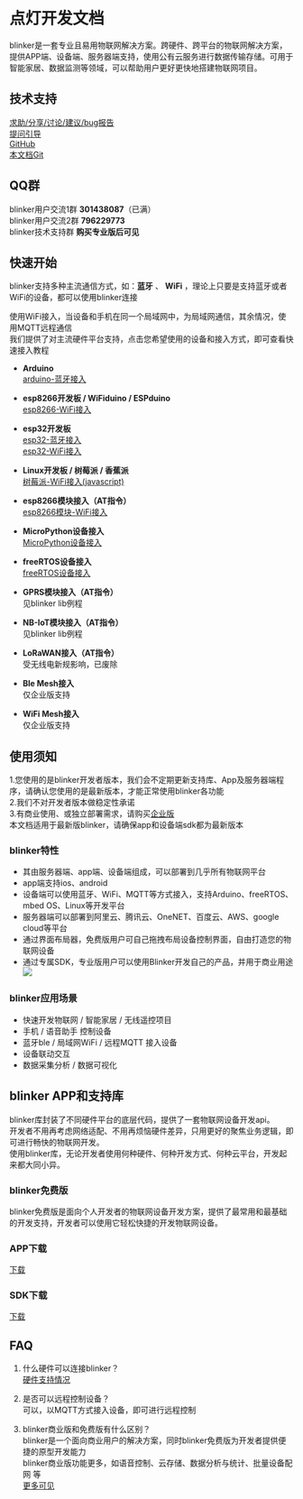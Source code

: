 # 点灯开发文档

blinker是一套专业且易用物联网解决方案。跨硬件、跨平台的物联网解决方案，提供APP端、设备端、服务器端支持，使用公有云服务进行数据传输存储。可用于智能家居、数据监测等领域，可以帮助用户更好更快地搭建物联网项目。

## 技术支持
[求助/分享/讨论/建议/bug报告](https://www.arduino.cn/forum-132-1.html)  
[提问引导](https://www.arduino.cn/thread-83658-1-1.html)  
[GitHub](https://github.com/blinker-iot/)  
[本文档Git](https://github.com/blinker-iot/blinker-doc)  

## QQ群  
blinker用户交流1群   **301438087**（已满）  
blinker用户交流2群   **796229773**  
blinker技术支持群    **购买专业版后可见**  

## 快速开始  
blinker支持多种主流通信方式，如：**蓝牙** 、 **WiFi** ，理论上只要是支持蓝牙或者WiFi的设备，都可以使用blinker连接  

使用WiFi接入，当设备和手机在同一个局域网中，为局域网通信，其余情况，使用MQTT远程通信  
我们提供了对主流硬件平台支持，点击您希望使用的设备和接入方式，即可查看快速接入教程  
  
- **Arduino**  
[arduino-蓝牙接入](https://diandeng.tech/doc/getting-start-ble "arduino-蓝牙接入")  
- **esp8266开发板 / WiFiduino / ESPduino**  
[esp8266-WiFi接入](https://diandeng.tech/doc/getting-start-8266 "esp8266-WiFi接入")  
- **esp32开发板**  
[esp32-蓝牙接入](?file=001-快速开始/03-esp32-蓝牙接入 "esp32-蓝牙接入")  
[esp32-WiFi接入](?file=001-快速开始/04-esp32-WiFi接入 "esp32-WiFi接入")  
- **Linux开发板 / 树莓派 / 香蕉派**   
[树莓派-WiFi接入(javascript)](https://diandeng.tech/doc/getting-start-os "树莓派-WiFi接入")  
- **esp8266模块接入（AT指令）**  
[esp8266模块-WiFi接入](https://diandeng.tech/doc/getting-start-wifi-at "esp8266模块-WiFi接入")  
- **MicroPython设备接入**  
[MicroPython设备接入](https://diandeng.tech/doc/getting-start-mpy "MicroPython设备接入")  
- **freeRTOS设备接入**  
[freeRTOS设备接入](https://diandeng.tech/doc/getting-start-freertos "freeRTOS接入")  


- **GPRS模块接入（AT指令）**  
见blinker lib例程  
- **NB-IoT模块接入（AT指令）**  
见blinker lib例程 
- **LoRaWAN接入（AT指令）**  
受无线电新规影响，已废除  
- **Ble Mesh接入**  
仅企业版支持  
- **WiFi Mesh接入**  
仅企业版支持  

## 使用须知
1.您使用的是blinker开发者版本，我们会不定期更新支持库、App及服务器端程序，请确认您使用的是最新版本，才能正常使用blinker各功能  
2.我们不对开发者版本做稳定性承诺  
3.有商业使用、或独立部署需求，请购买[企业版](https://diandeng.tech/doc/business)  
本文档适用于最新版blinker，请确保app和设备端sdk都为最新版本  

### blinker特性
- 其由服务器端、app端、设备端组成，可以部署到几乎所有物联网平台  
- app端支持ios、android  
- 设备端可以使用蓝牙、WiFi、MQTT等方式接入，支持Arduino、freeRTOS、mbed OS、Linux等开发平台  
- 服务器端可以部署到阿里云、腾讯云、OneNET、百度云、AWS、google cloud等平台  
- 通过界面布局器，免费版用户可自己拖拽布局设备控制界面，自由打造您的物联网设备  
- 通过专属SDK，专业版用户可以使用Blinker开发自己的产品，并用于商业用途  
![](assets/000/blinker-all.jpg)
  
### blinker应用场景
- 快速开发物联网 / 智能家居 / 无线遥控项目  
- 手机 / 语音助手 控制设备  
- 蓝牙ble / 局域网WiFi / 远程MQTT 接入设备  
- 设备联动交互  
- 数据采集分析 / 数据可视化  
  
## blinker APP和支持库
blinker库封装了不同硬件平台的底层代码，提供了一套物联网设备开发api。  
开发者不用再考虑网络适配、不用再烦恼硬件差异，只用更好的聚焦业务逻辑，即可进行畅快的物联网开发。  
使用blinker库，无论开发者使用何种硬件、何种开发方式、何种云平台，开发起来都大同小异。  

### blinker免费版
blinker免费版是面向个人开发者的物联网设备开发方案，提供了最常用和最基础的开发支持，开发者可以使用它轻松快捷的开发物联网设备。

### APP下载  
[下载](https://diandeng.tech/doc/app-download)  
### SDK下载  
[下载](https://diandeng.tech/dev)  

## FAQ  
1. 什么硬件可以连接blinker？  
[硬件支持情况](https://diandeng.tech/doc/device-support "支持的设备")  

2. 是否可以远程控制设备？  
可以，以MQTT方式接入设备，即可进行远程控制  

3. blinker商业版和免费版有什么区别？  
blinker是一个面向商业用户的解决方案，同时blinker免费版为开发者提供便捷的原型开发能力  
blinker商业版功能更多，如语音控制、云存储、数据分析与统计、批量设备配网 等  
[更多可见](https://diandeng.tech/doc/service)  